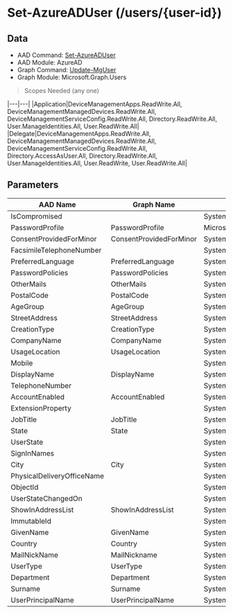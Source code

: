 # Set-AzureADUser (/users/{user-id})

## Data

+ AAD Command: [Set-AzureADUser](https://docs.microsoft.com/en-us/powershell/module/AzureAD/Set-AzureADUser)
+ AAD Module: AzureAD
+ Graph Command: [Update-MgUser](https://docs.microsoft.com/en-us/powershell/module/Microsoft.Graph.Users/Update-MgUser)
+ Graph Module: Microsoft.Graph.Users

> Scopes Needed (any one)

|---|---|
|Application|DeviceManagementApps.ReadWrite.All, DeviceManagementManagedDevices.ReadWrite.All, DeviceManagementServiceConfig.ReadWrite.All, Directory.ReadWrite.All, User.ManageIdentities.All, User.ReadWrite.All|
|Delegate|DeviceManagementApps.ReadWrite.All, DeviceManagementManagedDevices.ReadWrite.All, DeviceManagementServiceConfig.ReadWrite.All, Directory.AccessAsUser.All, Directory.ReadWrite.All, User.ManageIdentities.All, User.ReadWrite, User.ReadWrite.All|

## Parameters

|AAD Name|Graph Name|AAD Type|Graph Type|Infos|
|---|---|---|---|---|
|IsCompromised||System.Nullable/System.Boolean|||
|PasswordProfile|PasswordProfile|Microsoft.Open.AzureAD.Model.PasswordProfile|Microsoft.Graph.PowerShell.Models.IMicrosoftGraphPasswordProfile||
|ConsentProvidedForMinor|ConsentProvidedForMinor|System.String|System.String||
|FacsimileTelephoneNumber||System.String|||
|PreferredLanguage|PreferredLanguage|System.String|System.String||
|PasswordPolicies|PasswordPolicies|System.String|System.String||
|OtherMails|OtherMails|System.Collections.Generic.List/System.String|System.String[]||
|PostalCode|PostalCode|System.String|System.String||
|AgeGroup|AgeGroup|System.String|System.String||
|StreetAddress|StreetAddress|System.String|System.String||
|CreationType|CreationType|System.String|System.String||
|CompanyName|CompanyName|System.String|System.String||
|UsageLocation|UsageLocation|System.String|System.String||
|Mobile||System.String|||
|DisplayName|DisplayName|System.String|System.String||
|TelephoneNumber||System.String|||
|AccountEnabled|AccountEnabled|System.Nullable/System.Boolean|System.Management.Automation.SwitchParameter||
|ExtensionProperty||System.Collections.Generic.Dictionary`2[[System.String|||
|JobTitle|JobTitle|System.String|System.String||
|State|State|System.String|System.String||
|UserState||System.String|||
|SignInNames||System.Collections.Generic.List/Microsoft.Open.AzureAD.Model.SignInName|||
|City|City|System.String|System.String||
|PhysicalDeliveryOfficeName||System.String|||
|ObjectId||System.String|||
|UserStateChangedOn||System.String|||
|ShowInAddressList|ShowInAddressList|System.Nullable/System.Boolean|System.Management.Automation.SwitchParameter||
|ImmutableId||System.String|||
|GivenName|GivenName|System.String|System.String||
|Country|Country|System.String|System.String||
|MailNickName|MailNickname|System.String|System.String||
|UserType|UserType|System.String|System.String||
|Department|Department|System.String|System.String||
|Surname|Surname|System.String|System.String||
|UserPrincipalName|UserPrincipalName|System.String|System.String||

